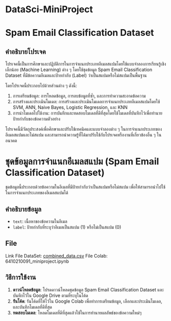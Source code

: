 # DataSci-MiniProject
# Spam Email Classification Dataset

## คำอธิบายโปรเจค

โปรเจคนี้เป็นการศึกษาและปฏิบัติการในการจำแนกประเภทอีเมลสแปมโดยใช้แบบจำลองการเรียนรู้เชิงเล็กน้อย (Machine Learning) ต่าง ๆ โดยใช้ชุดข้อมูล Spam Email Classification Dataset ที่มีข้อความอีเมลและป้ายกำกับ (Label) ว่าเป็นสแปมหรือไม่สแปมเป็นพื้นฐาน

โดยโปรเจคนี้ประกอบไปด้วยส่วนต่าง ๆ ดังนี้:

1. การเตรียมข้อมูล: การโหลดข้อมูล, การลบข้อมูลที่ซ้ำ, และการทำความสะอาดข้อความ
2. การสร้างและประเมินโมเดล: การสร้างและประเมินโมเดลการจำแนกประเภทอีเมลสแปมโดยใช้ SVM, ANN, Naive Bayes, Logistic Regression, และ KNN
3. การนำโมเดลไปใช้งาน: การบันทึกและทดสอบโมเดลที่ดีที่สุดโดยใช้โมเดลที่บันทึกไว้เพื่อทำนายป้ายกำกับของข้อความตัวอย่าง

โปรเจคนี้มีวัตถุประสงค์เพื่อศึกษาและปรับใช้เทคนิคและแบบจำลองต่าง ๆ ในการจำแนกประเภทของอีเมลสแปมและไม่สแปม และสามารถนำความรู้ที่ได้มาปรับใช้กับโปรเจคหรืองานที่เกี่ยวข้องอื่น ๆ ในอนาคต

# ชุดข้อมูลการจำแนกอีเมลสแปม (Spam Email Classification Dataset)

ชุดข้อมูลนี้ประกอบด้วยข้อความในอีเมลที่มีป้ายกำกับว่าเป็นสแปมหรือไม่สแปม เพื่อให้สามารถนำไปใช้ในการจำแนกประเภทของอีเมลสแปมได้

## คำอธิบายข้อมูล

- `text`: เนื้อหาของข้อความในอีเมล
- `label`: ป้ายกำกับที่ระบุว่าอีเมลเป็นสแปม (1) หรือไม่เป็นสแปม (0)

## File

Link File DataSet: [combined_data.csv](https://www.kaggle.com/datasets/purusinghvi/email-spam-classification-dataset?select=combined_data.csv)
File Colab: 6410210091_miniproject.ipynb

## วิธีการใช้งาน

1. **ดาวน์โหลดข้อมูล**: โปรดดาวน์โหลดชุดข้อมูล Spam Email Classification Dataset และบันทึกไว้ใน Google Drive ตามที่ระบุในโค้ด
2. **รันโค้ด**: รันโค้ดที่ให้ไว้ใน Google Colab เพื่อทำการเตรียมข้อมูล, เลือกและประเมินโมเดล, และบันทึกโมเดลที่ดีที่สุด
3. **ทดสอบโมเดล**: โหลดโมเดลที่ดีที่สุดแล้วใช้ในการทำนายผลลัพธ์ของข้อความใหม่ๆ


